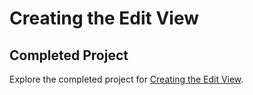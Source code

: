 # Creating the Edit View

## Completed Project

Explore the completed project for [Creating the Edit View](https://developer.apple.com/tutorials/app-dev-training/creating-the-edit-view).